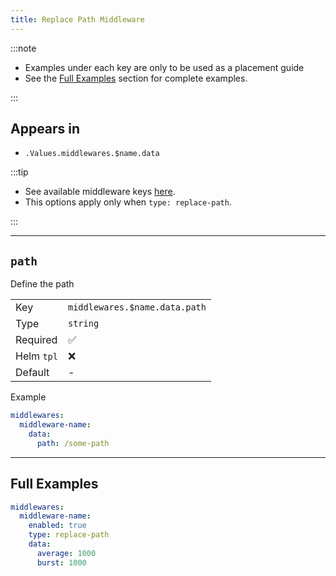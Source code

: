 ```yaml
---
title: Replace Path Middleware
---
```


:::note

- Examples under each key are only to be used as a placement guide
- See the [Full Examples](/common/middlewares/replace-path#full-examples) section for complete examples.

:::

## Appears in

- `.Values.middlewares.$name.data`

:::tip

- See available middleware keys [here](/common/middlewares).
- This options apply only when `type: replace-path`.

:::

---

## `path`

Define the path

|            |                               |
| ---------- | ----------------------------- |
| Key        | `middlewares.$name.data.path` |
| Type       | `string`                      |
| Required   | ✅                             |
| Helm `tpl` | ❌                             |
| Default    | -                             |

Example

```yaml
middlewares:
  middleware-name:
    data:
      path: /some-path
```

---

## Full Examples

```yaml
middlewares:
  middleware-name:
    enabled: true
    type: replace-path
    data:
      average: 1000
      burst: 1000
```

